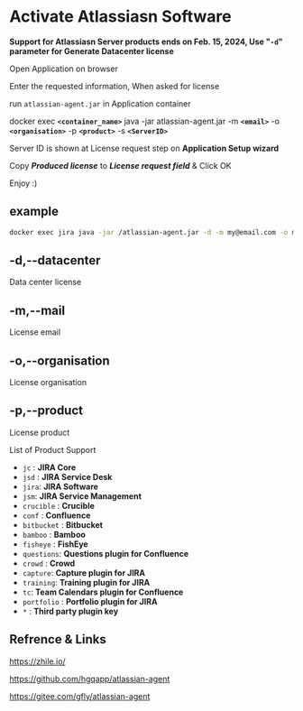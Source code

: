 # Activate Atlassiasn Software


**Support for Atlassiasn Server products ends on Feb. 15, 2024, Use "`-d`" parameter for Generate Datacenter license**


Open Application on browser

Enter the requested information, When asked for license

run `atlassian-agent.jar` in Application container


docker exec **`<container_name>`** java -jar atlassian-agent.jar -m **`<email>`** -o **`<organisation>`** -p **`<product>`** -s **`<ServerID>`**

Server ID is shown at License request step on **Application Setup wizard** 

Copy ***Produced license*** to ***License request field*** & Click OK

Enjoy :)

## example

```bash
docker exec jira java -jar /atlassian-agent.jar -d -m my@email.com -o mycompany -p jc -s BFDY-ET5R-24G4-5B84
```


## -d,--datacenter
Data center license

## -m,--mail
License email

## -o,--organisation
License organisation


## -p,--product
License product

List of Product Support

- `jc` : **JIRA Core**
- `jsd` : **JIRA Service Desk**
- `jira`: **JIRA Software**
- `jsm`: **JIRA Service Management**
- `crucible` : **Crucible**
- `conf` : **Confluence**
- `bitbucket` : **Bitbucket**
- `bamboo` : **Bamboo**
- `fisheye` : **FishEye**
- `questions`: **Questions plugin for Confluence**
- `crowd` : **Crowd**
- `capture`: **Capture plugin for JIRA**
- `training`: **Training plugin for JIRA**
- `tc`: **Team Calendars plugin for Confluence**
- `portfolio` : **Portfolio plugin for JIRA**
- `*` : **Third party plugin key**



## Refrence & Links

https://zhile.io/

https://github.com/hgqapp/atlassian-agent

https://gitee.com/gfly/atlassian-agent

